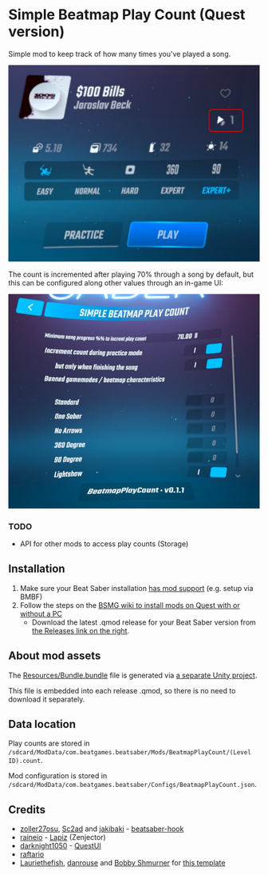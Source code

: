 # Simple Beatmap Play Count (Quest version)

Simple mod to keep track of how many times you've played a song.

![Preview](./assets/menu-leveldetail-playcount.png)

The count is incremented after playing 70% through a song by default, but this can be configured along other values through an in-game UI:

![Mod settings](./assets/mod-settings.png)

### TODO

- API for other mods to access play counts (Storage)

## Installation

1. Make sure your Beat Saber installation [has mod support](https://bsmg.wiki/quest-modding.html) (e.g. setup via BMBF)
2. Follow the steps on the [BSMG wiki to install mods on Quest with or without a PC](https://bsmg.wiki/quest-modding.html#installing-mods)
   - Download the latest .qmod release for your Beat Saber version from [the Releases link on the right](releases/).

## About mod assets

The [Resources/Bundle.bundle](./BeatmapPlayCount/Resources/Bundle.bundle) file is generated via [a separate Unity project](https://github.com/netux/BeatSaber-BeatmapPlayCount-AssetBundler).

This file is embedded into each release .qmod, so there is no need to download it separately.

## Data location

Play counts are stored in `/sdcard/ModData/com.beatgames.beatsaber/Mods/BeatmapPlayCount/(Level ID).count`.

Mod configuration is stored in `/sdcard/ModData/com.beatgames.beatsaber/Configs/BeatmapPlayCount.json`.

## Credits

* [zoller27osu](https://github.com/zoller27osu), [Sc2ad](https://github.com/Sc2ad) and [jakibaki](https://github.com/jakibaki) - [beatsaber-hook](https://github.com/sc2ad/beatsaber-hook)
* [raineio](https://github.com/raineio/Lapiz) - [Lapiz](https://github.com/raineio/Lapiz) (Zenjector)
* [darknight1050](https://github.com/darknight1050) - [QuestUI](https://github.com/darknight1050/QuestUI)
* [raftario](https://github.com/raftario)
* [Lauriethefish](https://github.com/Lauriethefish), [danrouse](https://github.com/danrouse) and [Bobby Shmurner](https://github.com/BobbyShmurner) for [this template](https://github.com/Lauriethefish/quest-mod-template)
